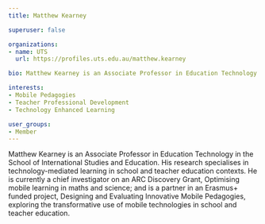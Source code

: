 ```yaml
---
title: Matthew Kearney

superuser: false 

organizations:
- name: UTS
  url: https://profiles.uts.edu.au/matthew.kearney

bio: Matthew Kearney is an Associate Professor in Education Technology in the School of International Studies and Education.

interests:
- Mobile Pedagogies
- Teacher Professional Development
- Technology Enhanced Learning

user_groups: 
- Member
---
```

Matthew Kearney is an Associate Professor in Education Technology in the School of International Studies and Education. His research specialises in technology-mediated learning in school and teacher education contexts. He is currently a chief investigator on an ARC Discovery Grant, Optimising mobile learning in maths and science; and is a partner in an Erasmus+ funded project, Designing and Evaluating Innovative Mobile Pedagogies, exploring the transformative use of mobile technologies in school and teacher education.